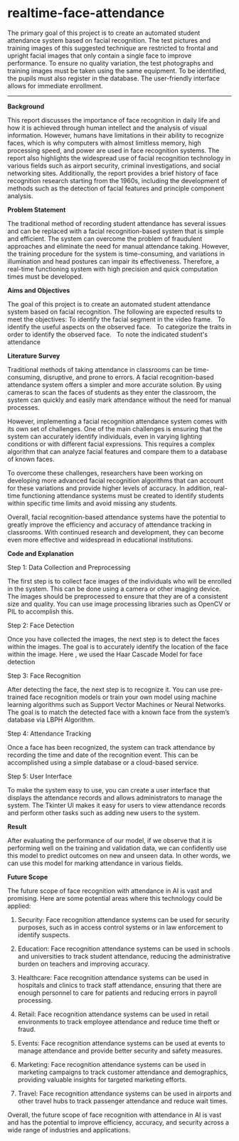 # realtime-face-attendance

The primary goal of this project is to create an automated student attendance system based on facial recognition. The test pictures and training images of this suggested technique are restricted to frontal and upright facial images that only contain a single face to improve performance. To ensure no quality variation, the test photographs and training images must be taken using the same equipment. To be identified, the pupils must also register in the database. The user-friendly interface allows for immediate enrollment.

---

**Background**

This report discusses the importance of face recognition in daily life and how it is achieved through human intellect and the analysis of visual information. However, humans have limitations in their ability to recognize faces, which is why computers with almost limitless memory, high processing speed, and power are used in face recognition systems. The report also highlights the widespread use of facial recognition technology in various fields such as airport security, criminal investigations, and social networking sites. Additionally, the report provides a brief history of face recognition research starting from the 1960s, including the development of methods such as the detection of facial features and principle component analysis.

**Problem Statement**

The traditional method of recording student attendance has several issues and can be replaced with a facial recognition-based system that is simple and efficient. The system can overcome the problem of fraudulent approaches and eliminate the need for manual attendance taking. However, the training procedure for the system is time-consuming, and variations in illumination and head postures can impair its effectiveness. Therefore, a real-time functioning system with high precision and quick computation times must be developed.

**Aims and Objectives**

The goal of this project is to create an automated student attendance system based on facial recognition. The following are expected results to meet the objectives: To identify the facial segment in the video frame.
  To identify the useful aspects on the observed face.
  To categorize the traits in order to identify the observed face.
  To note the indicated student's attendance

**Literature Survey**

Traditional methods of taking attendance in classrooms can be time-consuming, disruptive, and prone to errors. A facial recognition-based attendance system offers a simpler and more accurate solution. By using cameras to scan the faces of students as they enter the classroom, the system can quickly and easily mark attendance without the need for manual processes.

However, implementing a facial recognition attendance system comes with its own set of challenges. One of the main challenges is ensuring that the system can accurately identify individuals, even in varying lighting conditions or with different facial expressions. This requires a complex algorithm that can analyze facial features and compare them to a database of known faces.

To overcome these challenges, researchers have been working on developing more advanced facial recognition algorithms that can account for these variations and provide higher levels of accuracy. In addition, real-time functioning attendance systems must be created to identify students within specific time limits and avoid missing any students.

Overall, facial recognition-based attendance systems have the potential to greatly improve the efficiency and accuracy of attendance tracking in classrooms. With continued research and development, they can become even more effective and widespread in educational institutions.

**Code and Explanation**

Step 1: Data Collection and Preprocessing

The first step is to collect face images of the individuals who will be enrolled in the system. This can be done using a camera or other imaging device. The images should be preprocessed to ensure that they are of a consistent size and quality. You can use image processing libraries such as OpenCV or PIL to accomplish this.

Step 2: Face Detection

Once you have collected the images, the next step is to detect the faces within the images. The goal is to accurately identify the location of the face within the image. Here , we used the Haar Cascade Model for face detection

Step 3: Face Recognition

After detecting the face, the next step is to recognize it. You can use pre-trained face recognition models or train your own model using machine learning algorithms such as Support Vector Machines or Neural Networks. The goal is to match the detected face with a known face from the system’s database via LBPH Algorithm.

Step 4: Attendance Tracking

Once a face has been recognized, the system can track attendance by recording the time and date of the recognition event. This can be accomplished using a simple database or a cloud-based service.

Step 5: User Interface

To make the system easy to use, you can create a user interface that displays the attendance records and allows administrators to manage the system. The Tkinter UI makes it easy for users to view attendance records and perform other tasks such as adding new  users to the system.


**Result**

After evaluating the performance of our model, if we observe that it is performing well on the training and validation data, we can confidently use this model to predict outcomes on new and unseen data. In other words, we can use this model for marking attendance in various fields.

**Future Scope**

The future scope of face recognition with attendance in AI is vast and promising. Here are some potential areas where this technology could be applied:

1. Security: Face recognition attendance systems can be used for security purposes, such as in access control systems or in law enforcement to identify suspects.

2. Education: Face recognition attendance systems can be used in schools and universities to track student attendance, reducing the administrative burden on teachers and improving accuracy.

3. Healthcare: Face recognition attendance systems can be used in hospitals and clinics to track staff attendance, ensuring that there are enough personnel to care for patients and reducing errors in payroll processing.

4. Retail: Face recognition attendance systems can be used in retail environments to track employee attendance and reduce time theft or fraud.

5. Events: Face recognition attendance systems can be used at events to manage attendance and provide better security and safety measures.

6. Marketing: Face recognition attendance systems can be used in marketing campaigns to track customer attendance and demographics, providing valuable insights for targeted marketing efforts.

7. Travel: Face recognition attendance systems can be used in airports and other travel hubs to track passenger attendance and reduce wait times.

Overall, the future scope of face recognition with attendance in AI is vast and has the potential to improve efficiency, accuracy, and security across a wide range of industries and applications.
